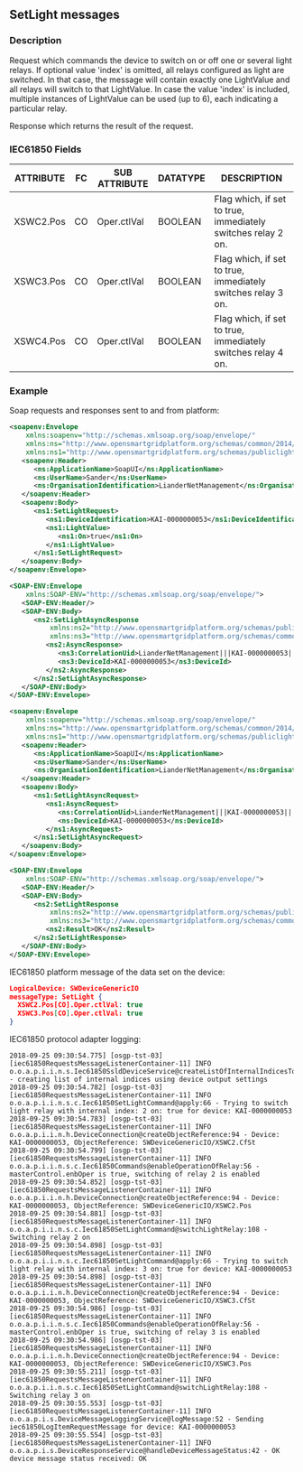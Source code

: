 ## SetLight messages

### Description

Request which commands the device to switch on or off one or several light relays.
If optional value 'index' is omitted, all relays configured as light are switched. In that case, the message will contain exactly one LightValue and all relays will switch to that LightValue.
In case the value 'index' is included, multiple instances of LightValue can be used (up to 6), each indicating a particular relay.

Response which returns the result of the request.

### IEC61850 Fields

|**ATTRIBUTE**|**FC**|**SUB ATTRIBUTE**|**DATATYPE**|**DESCRIPTION**|
|---|---|---|---|---|
|XSWC2.Pos|CO|Oper.ctlVal|BOOLEAN|Flag which, if set to true, immediately switches relay 2 on.|
|XSWC3.Pos|CO|Oper.ctlVal|BOOLEAN|Flag which, if set to true, immediately switches relay 3 on.|
|XSWC4.Pos|CO|Oper.ctlVal|BOOLEAN|Flag which, if set to true, immediately switches relay 4 on.|

### Example

Soap requests and responses sent to and from platform:
``` xml
<soapenv:Envelope
    xmlns:soapenv="http://schemas.xmlsoap.org/soap/envelope/"
    xmlns:ns="http://www.opensmartgridplatform.org/schemas/common/2014/10"
    xmlns:ns1="http://www.opensmartgridplatform.org/schemas/publiclighting/adhocmanagement/2014/10">
   <soapenv:Header>
      <ns:ApplicationName>SoapUI</ns:ApplicationName>
      <ns:UserName>Sander</ns:UserName>
      <ns:OrganisationIdentification>LianderNetManagement</ns:OrganisationIdentification>
   </soapenv:Header>
   <soapenv:Body>
      <ns1:SetLightRequest>
         <ns1:DeviceIdentification>KAI-0000000053</ns1:DeviceIdentification>
         <ns1:LightValue>
            <ns1:On>true</ns1:On>
         </ns1:LightValue>
      </ns1:SetLightRequest>
   </soapenv:Body>
</soapenv:Envelope>

<SOAP-ENV:Envelope
    xmlns:SOAP-ENV="http://schemas.xmlsoap.org/soap/envelope/">
   <SOAP-ENV:Header/>
   <SOAP-ENV:Body>
      <ns2:SetLightAsyncResponse
          xmlns:ns2="http://www.opensmartgridplatform.org/schemas/publiclighting/adhocmanagement/2014/10"
          xmlns:ns3="http://www.opensmartgridplatform.org/schemas/common/2014/10">
         <ns2:AsyncResponse>
            <ns3:CorrelationUid>LianderNetManagement|||KAI-0000000053|||20180925093054301</ns3:CorrelationUid>
            <ns3:DeviceId>KAI-0000000053</ns3:DeviceId>
         </ns2:AsyncResponse>
      </ns2:SetLightAsyncResponse>
   </SOAP-ENV:Body>
</SOAP-ENV:Envelope>

<soapenv:Envelope
    xmlns:soapenv="http://schemas.xmlsoap.org/soap/envelope/"
    xmlns:ns="http://www.opensmartgridplatform.org/schemas/common/2014/10"
    xmlns:ns1="http://www.opensmartgridplatform.org/schemas/publiclighting/adhocmanagement/2014/10">
   <soapenv:Header>
      <ns:ApplicationName>SoapUI</ns:ApplicationName>
      <ns:UserName>Sander</ns:UserName>
      <ns:OrganisationIdentification>LianderNetManagement</ns:OrganisationIdentification>
   </soapenv:Header>
   <soapenv:Body>
      <ns1:SetLightAsyncRequest>
         <ns1:AsyncRequest>
            <ns:CorrelationUid>LianderNetManagement|||KAI-0000000053|||20180925093054301</ns:CorrelationUid>
            <ns:DeviceId>KAI-0000000053</ns:DeviceId>
         </ns1:AsyncRequest>
      </ns1:SetLightAsyncRequest>
   </soapenv:Body>
</soapenv:Envelope>

<SOAP-ENV:Envelope
    xmlns:SOAP-ENV="http://schemas.xmlsoap.org/soap/envelope/">
   <SOAP-ENV:Header/>
   <SOAP-ENV:Body>
      <ns2:SetLightResponse
          xmlns:ns2="http://www.opensmartgridplatform.org/schemas/publiclighting/adhocmanagement/2014/10"
          xmlns:ns3="http://www.opensmartgridplatform.org/schemas/common/2014/10">
         <ns2:Result>OK</ns2:Result>
      </ns2:SetLightResponse>
   </SOAP-ENV:Body>
</SOAP-ENV:Envelope>
```

IEC61850 platform message of the data set on the device:
``` json
LogicalDevice: SWDeviceGenericIO
messageType: SetLight {
  XSWC2.Pos[CO].Oper.ctlVal: true
  XSWC3.Pos[CO].Oper.ctlVal: true
}
```

IEC61850 protocol adapter logging:
```
2018-09-25 09:30:54.775] [osgp-tst-03] [iec61850RequestsMessageListenerContainer-11] INFO o.o.a.p.i.i.n.s.Iec61850SsldDeviceService@createListOfInternalIndicesToSwitch:220 - creating list of internal indices using device output settings
2018-09-25 09:30:54.782] [osgp-tst-03] [iec61850RequestsMessageListenerContainer-11] INFO o.o.a.p.i.i.n.s.c.Iec61850SetLightCommand@apply:66 - Trying to switch light relay with internal index: 2 on: true for device: KAI-0000000053
2018-09-25 09:30:54.783] [osgp-tst-03] [iec61850RequestsMessageListenerContainer-11] INFO o.o.a.p.i.i.n.h.DeviceConnection@createObjectReference:94 - Device: KAI-0000000053, ObjectReference: SWDeviceGenericIO/XSWC2.CfSt
2018-09-25 09:30:54.799] [osgp-tst-03] [iec61850RequestsMessageListenerContainer-11] INFO o.o.a.p.i.i.n.s.c.Iec61850Commands@enableOperationOfRelay:56 - masterControl.enbOper is true, switching of relay 2 is enabled
2018-09-25 09:30:54.852] [osgp-tst-03] [iec61850RequestsMessageListenerContainer-11] INFO o.o.a.p.i.i.n.h.DeviceConnection@createObjectReference:94 - Device: KAI-0000000053, ObjectReference: SWDeviceGenericIO/XSWC2.Pos
2018-09-25 09:30:54.881] [osgp-tst-03] [iec61850RequestsMessageListenerContainer-11] INFO o.o.a.p.i.i.n.s.c.Iec61850SetLightCommand@switchLightRelay:108 - Switching relay 2 on
2018-09-25 09:30:54.898] [osgp-tst-03] [iec61850RequestsMessageListenerContainer-11] INFO o.o.a.p.i.i.n.s.c.Iec61850SetLightCommand@apply:66 - Trying to switch light relay with internal index: 3 on: true for device: KAI-0000000053
2018-09-25 09:30:54.898] [osgp-tst-03] [iec61850RequestsMessageListenerContainer-11] INFO o.o.a.p.i.i.n.h.DeviceConnection@createObjectReference:94 - Device: KAI-0000000053, ObjectReference: SWDeviceGenericIO/XSWC3.CfSt
2018-09-25 09:30:54.986] [osgp-tst-03] [iec61850RequestsMessageListenerContainer-11] INFO o.o.a.p.i.i.n.s.c.Iec61850Commands@enableOperationOfRelay:56 - masterControl.enbOper is true, switching of relay 3 is enabled
2018-09-25 09:30:54.986] [osgp-tst-03] [iec61850RequestsMessageListenerContainer-11] INFO o.o.a.p.i.i.n.h.DeviceConnection@createObjectReference:94 - Device: KAI-0000000053, ObjectReference: SWDeviceGenericIO/XSWC3.Pos
2018-09-25 09:30:55.211] [osgp-tst-03] [iec61850RequestsMessageListenerContainer-11] INFO o.o.a.p.i.i.n.s.c.Iec61850SetLightCommand@switchLightRelay:108 - Switching relay 3 on
2018-09-25 09:30:55.553] [osgp-tst-03] [iec61850RequestsMessageListenerContainer-11] INFO o.o.a.p.i.s.DeviceMessageLoggingService@logMessage:52 - Sending iec61850LogItemRequestMessage for device: KAI-0000000053
2018-09-25 09:30:55.554] [osgp-tst-03] [iec61850RequestsMessageListenerContainer-11] INFO o.o.a.p.i.s.DeviceResponseService@handleDeviceMessageStatus:42 - OK device message status received: OK
```
